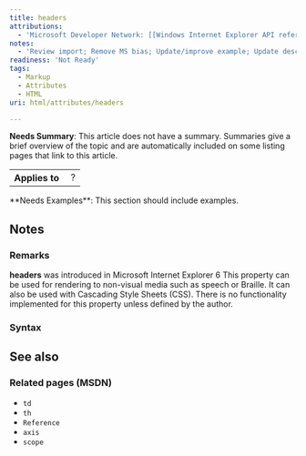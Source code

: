 ```yaml
---
title: headers
attributions:
  - 'Microsoft Developer Network: [[Windows Internet Explorer API reference](http://msdn.microsoft.com/en-us/library/ie/hh828809%28v=vs.85%29.aspx) Article]'
notes:
  - 'Review import; Remove MS bias; Update/improve example; Update descriptions; Fix lists & compatibility info'
readiness: 'Not Ready'
tags:
  - Markup
  - Attributes
  - HTML
uri: html/attributes/headers

---
```

**Needs Summary**: This article does not have a summary. Summaries give a brief overview of the topic and are automatically included on some listing pages that link to this article.

<table class="wikitable">
<tr>
<th>
Applies to

</th>
<td>
 ?

</td>
</tr>
</table>
**Needs Examples**: This section should include examples.

## Notes

### Remarks

**headers** was introduced in Microsoft Internet Explorer 6 This property can be used for rendering to non-visual media such as speech or Braille. It can also be used with Cascading Style Sheets (CSS). There is no functionality implemented for this property unless defined by the author.

### Syntax

## See also

### Related pages (MSDN)

-   `td`
-   `th`
-   `Reference`
-   `axis`
-   `scope`
